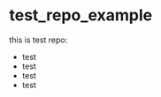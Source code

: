 # test_repo_example
this is test repo:

<ul>
<li>test</li>
  
<li>test</li>

<li>test</li>

<li>test</li>
</ul>
